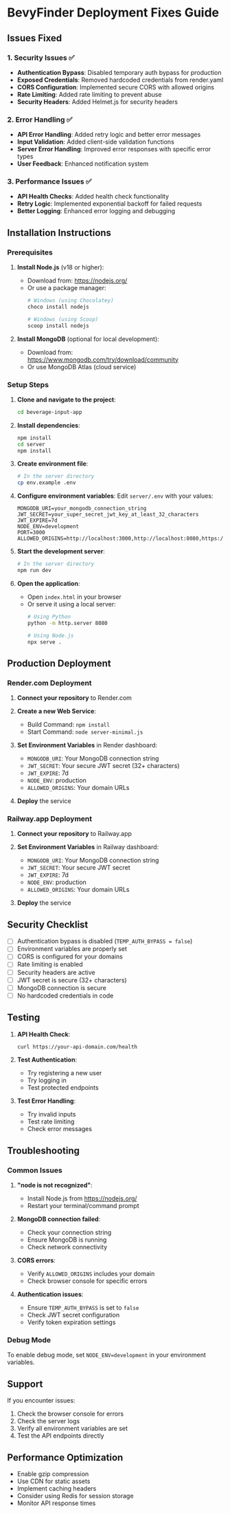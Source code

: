 # BevyFinder Deployment Fixes Guide

## Issues Fixed

### 1. Security Issues ✅
- **Authentication Bypass**: Disabled temporary auth bypass for production
- **Exposed Credentials**: Removed hardcoded credentials from render.yaml
- **CORS Configuration**: Implemented secure CORS with allowed origins
- **Rate Limiting**: Added rate limiting to prevent abuse
- **Security Headers**: Added Helmet.js for security headers

### 2. Error Handling ✅
- **API Error Handling**: Added retry logic and better error messages
- **Input Validation**: Added client-side validation functions
- **Server Error Handling**: Improved error responses with specific error types
- **User Feedback**: Enhanced notification system

### 3. Performance Issues ✅
- **API Health Checks**: Added health check functionality
- **Retry Logic**: Implemented exponential backoff for failed requests
- **Better Logging**: Enhanced error logging and debugging

## Installation Instructions

### Prerequisites
1. **Install Node.js** (v18 or higher):
   - Download from: https://nodejs.org/
   - Or use a package manager:
     ```bash
     # Windows (using Chocolatey)
     choco install nodejs
     
     # Windows (using Scoop)
     scoop install nodejs
     ```

2. **Install MongoDB** (optional for local development):
   - Download from: https://www.mongodb.com/try/download/community
   - Or use MongoDB Atlas (cloud service)

### Setup Steps

1. **Clone and navigate to the project**:
   ```bash
   cd beverage-input-app
   ```

2. **Install dependencies**:
   ```bash
   npm install
   cd server
   npm install
   ```

3. **Create environment file**:
   ```bash
   # In the server directory
   cp env.example .env
   ```

4. **Configure environment variables**:
   Edit `server/.env` with your values:
   ```env
   MONGODB_URI=your_mongodb_connection_string
   JWT_SECRET=your_super_secret_jwt_key_at_least_32_characters
   JWT_EXPIRE=7d
   NODE_ENV=development
   PORT=3000
   ALLOWED_ORIGINS=http://localhost:3000,http://localhost:8080,https://yourdomain.com
   ```

5. **Start the development server**:
   ```bash
   # In the server directory
   npm run dev
   ```

6. **Open the application**:
   - Open `index.html` in your browser
   - Or serve it using a local server:
     ```bash
     # Using Python
     python -m http.server 8080
     
     # Using Node.js
     npx serve .
     ```

## Production Deployment

### Render.com Deployment

1. **Connect your repository** to Render.com

2. **Create a new Web Service**:
   - Build Command: `npm install`
   - Start Command: `node server-minimal.js`

3. **Set Environment Variables** in Render dashboard:
   - `MONGODB_URI`: Your MongoDB connection string
   - `JWT_SECRET`: Your secure JWT secret (32+ characters)
   - `JWT_EXPIRE`: 7d
   - `NODE_ENV`: production
   - `ALLOWED_ORIGINS`: Your domain URLs

4. **Deploy** the service

### Railway.app Deployment

1. **Connect your repository** to Railway.app

2. **Set Environment Variables** in Railway dashboard:
   - `MONGODB_URI`: Your MongoDB connection string
   - `JWT_SECRET`: Your secure JWT secret
   - `JWT_EXPIRE`: 7d
   - `NODE_ENV`: production
   - `ALLOWED_ORIGINS`: Your domain URLs

3. **Deploy** the service

## Security Checklist

- [ ] Authentication bypass is disabled (`TEMP_AUTH_BYPASS = false`)
- [ ] Environment variables are properly set
- [ ] CORS is configured for your domains
- [ ] Rate limiting is enabled
- [ ] Security headers are active
- [ ] JWT secret is secure (32+ characters)
- [ ] MongoDB connection is secure
- [ ] No hardcoded credentials in code

## Testing

1. **API Health Check**:
   ```bash
   curl https://your-api-domain.com/health
   ```

2. **Test Authentication**:
   - Try registering a new user
   - Try logging in
   - Test protected endpoints

3. **Test Error Handling**:
   - Try invalid inputs
   - Test rate limiting
   - Check error messages

## Troubleshooting

### Common Issues

1. **"node is not recognized"**:
   - Install Node.js from https://nodejs.org/
   - Restart your terminal/command prompt

2. **MongoDB connection failed**:
   - Check your connection string
   - Ensure MongoDB is running
   - Check network connectivity

3. **CORS errors**:
   - Verify `ALLOWED_ORIGINS` includes your domain
   - Check browser console for specific errors

4. **Authentication issues**:
   - Ensure `TEMP_AUTH_BYPASS` is set to `false`
   - Check JWT secret configuration
   - Verify token expiration settings

### Debug Mode

To enable debug mode, set `NODE_ENV=development` in your environment variables.

## Support

If you encounter issues:
1. Check the browser console for errors
2. Check the server logs
3. Verify all environment variables are set
4. Test the API endpoints directly

## Performance Optimization

- Enable gzip compression
- Use CDN for static assets
- Implement caching headers
- Consider using Redis for session storage
- Monitor API response times
